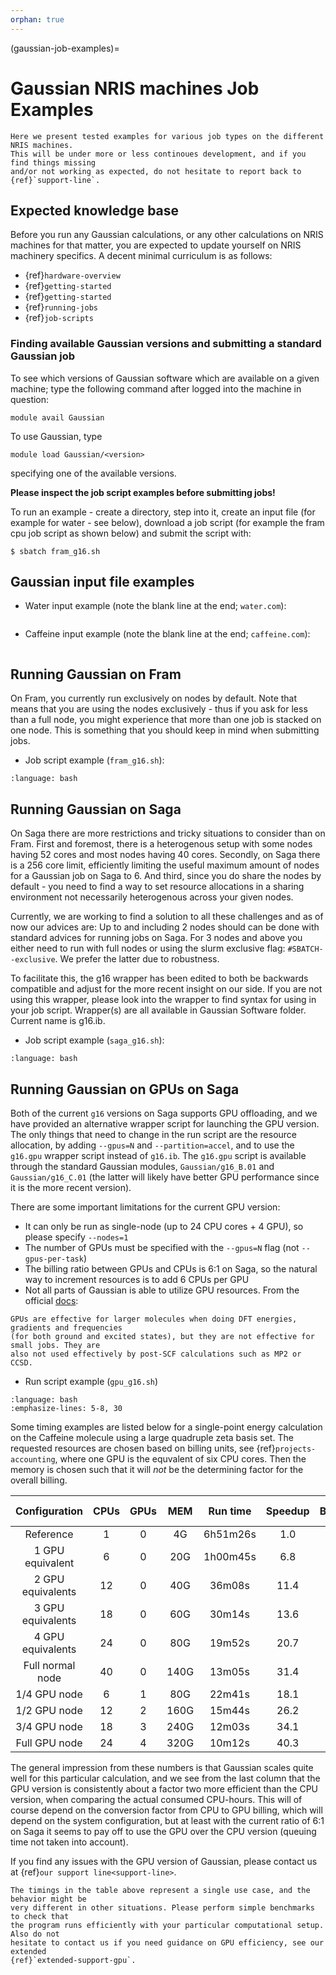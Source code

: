 ```yaml
---
orphan: true
---
```


(gaussian-job-examples)=

# Gaussian NRIS machines Job Examples

```{note}
Here we present tested examples for various job types on the different NRIS machines.
This will be under more or less continoues development, and if you find things missing 
and/or not working as expected, do not hesitate to report back to {ref}`support-line`.
```

## Expected knowledge base

Before you run any Gaussian calculations, or any other calculations on NRIS machines for that matter, you are expected to update yourself on NRIS machinery specifics. A decent minimal curriculum is as follows:

* {ref}`hardware-overview`
* {ref}`getting-started`
* {ref}`getting-started`
* {ref}`running-jobs`
* {ref}`job-scripts`

### Finding available Gaussian versions and submitting a standard Gaussian job
To see which versions of Gaussian software which are available on a given machine; type the following command after logged into the machine in question:

    module avail Gaussian

To use Gaussian, type

    module load Gaussian/<version>

specifying one of the available versions.

**Please inspect the job script examples before submitting jobs!**

To run an example - create a directory, step into it, create an input file (for example for water - see below), download a job script (for example the fram cpu job script as shown below) and submit the script with:

	$ sbatch fram_g16.sh


## Gaussian input file examples

- Water input example (note the blank line at the end; `water.com`):

```{literalinclude} water.com
```

- Caffeine input example (note the blank line at the end; `caffeine.com`):

```{literalinclude} caffeine.com
```

## Running Gaussian on Fram

On Fram, you currently run exclusively on nodes by default. Note that means that you are using the nodes exclusively - thus if you ask for less than a full node, you might experience that more than one job is stacked on one node. This is something that you should keep in mind when submitting jobs.


- Job script example (`fram_g16.sh`):

```{literalinclude} fram_g16.sh
:language: bash
```


## Running Gaussian on Saga

On Saga there are more restrictions and tricky situations to consider than on Fram. First and foremost, there is a heterogenous setup with some nodes having 52 cores and most nodes having 40 cores. Secondly, on Saga there is a 256 core limit, efficiently limiting the useful maximum amount of nodes for a Gaussian job on Saga to 6. And third, since you do share the nodes by default - you need to find a way to set resource allocations in a sharing environment not necessarily heterogenous across your given nodes.

Currently, we are working to find a solution to all these challenges and as of now our advices are:
Up to and including 2 nodes should can be done with standard advices for running jobs on Saga.
For 3 nodes and above you either need to run with full nodes or using the slurm exclusive flag:  `#SBATCH--exclusive`. We prefer the latter due to robustness.  

To facilitate this, the g16 wrapper has been edited to both be backwards compatible and adjust for the more recent insight on our side. If you are not using this wrapper, please look into the wrapper to find syntax for using in your job script. Wrapper(s) are all available in Gaussian Software folder. Current name is g16.ib.

 
- Job script example (`saga_g16.sh`):

```{literalinclude} saga_g16.sh
:language: bash
```



## Running Gaussian on GPUs on Saga

Both of the current `g16` versions on Saga supports GPU offloading, and we have provided
an alternative wrapper script for launching the GPU version. The only things that
need to change in the run script are the resource allocation, by adding `--gpus=N`
and `--partition=accel`, and to use the `g16.gpu` wrapper script instead of `g16.ib`.
The `g16.gpu` script is available through the standard Gaussian modules, `Gaussian/g16_B.01`
and `Gaussian/g16_C.01` (the latter will likely have better GPU performance since it is
the more recent version).

There are some important limitations for the current GPU version:

- It can only be run as single-node (up to 24 CPU cores + 4 GPU), so please specify `--nodes=1`
- The number of GPUs must be specified with the `--gpus=N` flag (not `--gpus-per-task`)
- The billing ratio between GPUs and CPUs is 6:1 on Saga, so the natural way to increment
resources is to add 6 CPUs per GPU
- Not all parts of Gaussian is able to utilize GPU resources. From the official [docs](https://gaussian.com/gpu/):
```text
GPUs are effective for larger molecules when doing DFT energies, gradients and frequencies
(for both ground and excited states), but they are not effective for small jobs. They are
also not used effectively by post-SCF calculations such as MP2 or CCSD.
```

 - Run script example (`gpu_g16.sh`)
```{literalinclude} gpu_g16.sh
:language: bash
:emphasize-lines: 5-8, 30
```


Some timing examples are listed below for a single-point energy calculation on the
Caffeine molecule using a large quadruple zeta basis set. The requested resources are
chosen based on billing units, see {ref}`projects-accounting`, where one GPU is the
equvalent of six CPU cores. Then the memory is chosen such that it will *not* be the
determining factor for the overall billing.

|   Configuration        | CPUs     | GPUs   | MEM       | Run time      | Speedup   | Billing   | CPU-hrs      |
|:----------------------:|:--------:|:------:|:---------:|:-------------:|:---------:|:---------:|:------------:|
|   Reference            | 1        | 0      |      4G   |  6h51m26s     |   1.0     |     1     |    6.9       |
|   1 GPU equivalent     | 6        | 0      |     20G   |  1h00m45s     |   6.8     |     6     |    6.1       |
|   2 GPU equivalents    | 12       | 0      |     40G   |    36m08s     |  11.4     |    12     |    7.2       |
|   3 GPU equivalents    | 18       | 0      |     60G   |    30m14s     |  13.6     |    18     |    9.1       |
|   4 GPU equivalents    | 24       | 0      |     80G   |    19m52s     |  20.7     |    24     |    7.9       |
|   Full normal node     | 40       | 0      |    140G   |    13m05s     |  31.4     |    40     |    8.7       |
|   1/4 GPU node         | 6        | 1      |     80G   |    22m41s     |  18.1     |     6     |    2.3       |
|   1/2 GPU node         | 12       | 2      |    160G   |    15m44s     |  26.2     |    12     |    3.1       |
|   3/4 GPU node         | 18       | 3      |    240G   |    12m03s     |  34.1     |    18     |    3.6       |
|   Full GPU node        | 24       | 4      |    320G   |    10m12s     |  40.3     |    24     |    4.1       |

The general impression from these numbers is that Gaussian scales quite well for this
particular calculation, and we see from the last column that the GPU version is
consistently about a factor two more efficient than the CPU version, when comparing
the actual consumed CPU-hours. This will of course depend on the conversion factor from
CPU to GPU billing, which will depend on the system configuration, but at least with
the current ratio of 6:1 on Saga it seems to pay off to use the GPU over the CPU
version (queuing time not taken into account).

If you find any issues with the GPU version of Gaussian, please contact us at {ref}`our support line<support-line>`.

```{note}
The timings in the table above represent a single use case, and the behavior might be
very different in other situations. Please perform simple benchmarks to check that
the program runs efficiently with your particular computational setup. Also do not
hesitate to contact us if you need guidance on GPU efficiency, see our extended
{ref}`extended-support-gpu`.
```

